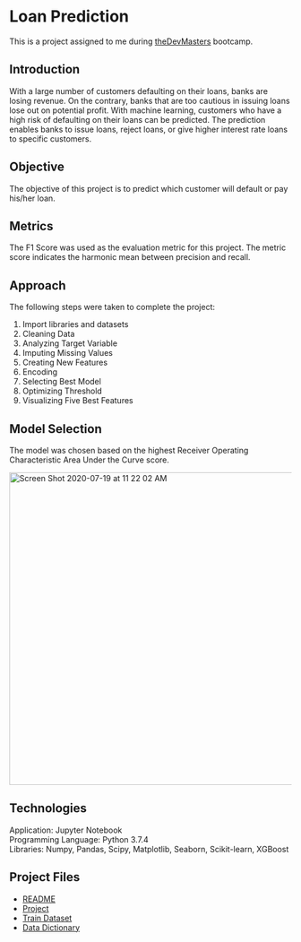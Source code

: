 # Loan Prediction
This is a project assigned to me during [theDevMasters](https://www.thedevmasters.com) bootcamp.<br> 

## Introduction
With a large number of customers defaulting on their loans, banks are losing revenue. On the contrary, banks that are too cautious in issuing loans lose out on 
potential profit. With machine learning, customers who have a high risk of defaulting on their loans can be predicted. The prediction enables banks to issue loans, reject loans, or give higher interest rate loans to specific customers.

## Objective
The objective of this project is to predict which customer will default or pay his/her loan.

## Metrics 
The F1 Score was used as the evaluation metric for this project. The metric score indicates the harmonic mean between precision and recall.

## Approach
The following steps were taken to complete the project:
1. Import libraries and datasets
2. Cleaning Data
3. Analyzing Target Variable
4. Imputing Missing Values
5. Creating New Features
6. Encoding
7. Selecting Best Model
8. Optimizing Threshold
9. Visualizing Five Best Features

## Model Selection
The model was chosen based on the highest Receiver Operating Characteristic Area Under the Curve score.

<img width="558" alt="Screen Shot 2020-07-19 at 11 22 02 AM" src="https://user-images.githubusercontent.com/51253177/87882055-49ef4280-c9b2-11ea-88c4-fb0af6267314.png">

## Technologies
Application: Jupyter Notebook<br>
Programming Language: Python 3.7.4<br>
Libraries: Numpy, Pandas, Scipy, Matplotlib, Seaborn, Scikit-learn, XGBoost<br>

## Project Files
* [README](https://github.com/Ericjung008/Loan-Prediction/commit/bcb39946ae007aaefd5e42e8392bff7673ca2ff1)
* [Project](https://github.com/Ericjung008/Loan-Prediction/blob/master/Loan.ipynb)
* [Train Dataset](https://github.com/Ericjung008/Loan-Prediction/blob/master/Loan.csv.zip)
* [Data Dictionary](https://github.com/Ericjung008/Loan-Prediction/blob/master/loan%20data%20dictionary.docx)
